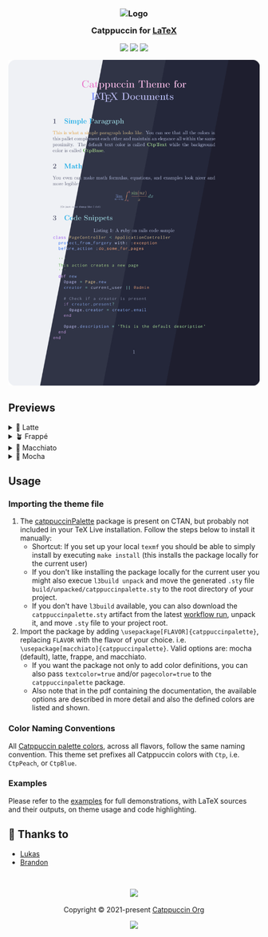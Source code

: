 <h3 align="center">
	<img src="https://raw.githubusercontent.com/catppuccin/catppuccin/main/assets/logos/exports/1544x1544_circle.png" width="100" alt="Logo"/><br/>
	<img src="https://raw.githubusercontent.com/catppuccin/catppuccin/main/assets/misc/transparent.png" height="30" width="0px"/>
	Catppuccin for <a href="https://www.latex-project.org/">LaTeX</a>
	<img src="https://raw.githubusercontent.com/catppuccin/catppuccin/main/assets/misc/transparent.png" height="30" width="0px"/>
</h3>

<p align="center">
  <a href="https://github.com/catppuccin/latex/stargazers"><img src="https://img.shields.io/github/stars/catppuccin/latex?colorA=363a4f&colorB=b7bdf8&style=for-the-badge"></a>
  <a href="https://github.com/catppuccin/latex/issues"><img src="https://img.shields.io/github/issues/catppuccin/latex?colorA=363a4f&colorB=f5a97f&style=for-the-badge"></a>
  <a href="https://github.com/catppuccin/latex/contributors"><img src="https://img.shields.io/github/contributors/catppuccin/latex?colorA=363a4f&colorB=a6da95&style=for-the-badge"></a>
</p>

<p align="center">
	<img src="assets/preview.webp"/>
</p>

## Previews

<details>
<summary>🌻 Latte</summary>
<img src="assets/latte.webp"/>
</details>
<details>
<summary>🪴 Frappé</summary>
<img src="assets/frappe.webp"/>
</details>
<details>
<summary>🌺 Macchiato</summary>
<img src="assets/macchiato.webp"/>
</details>
<details>
<summary>🌿 Mocha</summary>
<img src="assets/mocha.webp"/>
</details>

## Usage

### Importing the theme file
1. The [catppuccinPalette](https://www.ctan.org/pkg/catppuccinpalette) package is present on CTAN, but probably not included in your TeX Live installation. Follow the steps below to install it manually:
    - Shortcut: If you set up your local `texmf` you should be able to simply install by executing `make install` (this installs the package locally for the current user)
    - If you don't like installing the package locally for the current user you might also execue `l3build unpack` and move the generated `.sty` file `build/unpacked/catppuccinpalette.sty` to the root directory of your project.
    - If you don't have `l3build` available, you can also download the `catppuccinpalette.sty` artifact from the latest [workflow run](https://github.com/atticus-sullivan/catppuccinLatex/actions), unpack it, and move `.sty` file to your project root.
2. Import the package by adding `\usepackage[FLAVOR]{catppuccinpalette}`, replacing `FLAVOR` with the flavor of your choice. i.e. `\usepackage[macchiato]{catppuccinpalette}`. Valid options are: mocha (default), latte, frappe, and macchiato.
    - If you want the package not only to add color definitions, you can also pass `textcolor=true` and/or `pagecolor=true` to the `catppuccinpalette` package.
    - Also note that in the pdf containing the documentation, the available options are described in more detail and also the defined colors are listed and shown.

### Color Naming Conventions

All [Catppuccin palette colors](https://github.com/catppuccin/catppuccin#-palette), across all flavors, follow the same naming convention. This theme set prefixes all Catppuccin colors with `Ctp`, i.e. `CtpPeach`, or `CtpBlue`. 


### Examples

Please refer to the [examples](https://github.com/catppuccin/latex/tree/main/examples) for full demonstrations, with LaTeX sources and their outputs, on theme usage and code highlighting.

## 💝 Thanks to

- [Lukas](https://github.com/atticus-sullivan)
- [Brandon](https://github.com/walshyb)

&nbsp;

<p align="center">
	<img src="https://raw.githubusercontent.com/catppuccin/catppuccin/main/assets/footers/gray0_ctp_on_line.svg?sanitize=true" />
</p>

<p align="center">
	Copyright &copy; 2021-present <a href="https://github.com/catppuccin" target="_blank">Catppuccin Org</a>
</p>

<p align="center">
	<a href="https://github.com/catppuccin/catppuccin/blob/main/LICENSE"><img src="https://img.shields.io/static/v1.svg?style=for-the-badge&label=License&message=MIT&logoColor=d9e0ee&colorA=363a4f&colorB=b7bdf8"/></a>
</p>

